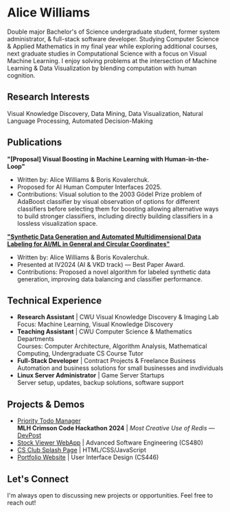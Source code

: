 # Alice Williams

Double major Bachelor's of Science undergraduate student, former system administrator, & full-stack software developer. Studying Computer Science & Applied Mathematics in my final year while exploring additional courses, next graduate studies in Computational Science with a focus on Visual Machine Learning. I enjoy solving problems at the intersection of Machine Learning & Data Visualization by blending computation with human cognition.

## Research Interests
Visual Knowledge Discovery, Data Mining, Data Visualization, Natural Language Processing, Automated Decision-Making

## Publications

**"[Proposal] Visual Boosting in Machine Learning with Human-in-the-Loop"**
- Written by: Alice Williams & Boris Kovalerchuk.
- Proposed for AI Human Computer Interfaces 2025.
- Contributions: Visual solution to the 2003 Gödel Prize problem of AdaBoost classifier by visual observation of options for different classifiers before selecting them for boosting allowing alternative ways to build stronger classifiers, including directly building classifiers in a lossless visualization space.

**["Synthetic Data Generation and Automated Multidimensional Data Labeling for AI/ML in General and Circular Coordinates"](https://arxiv.org/abs/2409.02079)**
- Written by: Alice Williams & Boris Kovalerchuk.
- Presented at IV2024 (AI & VKD track) — Best Paper Award.
- Contributions: Proposed a novel algorithm for labeled synthetic data generation, improving data balancing and classifier performance.

## Technical Experience
- **Research Assistant** | CWU Visual Knowledge Discovery & Imaging Lab  
  Focus: Machine Learning, Visual Knowledge Discovery
- **Teaching Assistant** | CWU Computer Science & Mathematics Departments  
  Courses: Computer Architecture, Algorithm Analysis, Mathematical Computing, Undergraduate CS Course Tutor
- **Full-Stack Developer** | Contract Projects & Freelance Business  
  Automation and business solutions for small businesses and invdividuals
- **Linux Server Administrator** | Game Server Startups  
  Server setup, updates, backup solutions, software support

## Projects & Demos
- [Priority Todo Manager](https://github.com/CWUsers/Priority-Todo-Manager)  
  **MLH Crimson Code Hackathon 2024** | *Most Creative Use of Redis* — [DevPost](https://devpost.com/software/priority-todo-manager)
- [Stock Viewer WebApp](https://github.com/CS480-Group-E/StockViewer-WebApp) | Advanced Software Engineering (CS480)
- [CS Club Splash Page](https://cwu-cs-club.github.io/club-webpage-splash/) | HTML/CSS/JavaScript
- [Portfolio Website](https://avaavarai.github.io/cs446-portfolio-webpage/) | User Interface Design (CS446)

## Let's Connect
I'm always open to discussing new projects or opportunities. Feel free to reach out!
